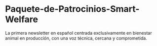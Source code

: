 # Paquete-de-Patrocinios-Smart-Welfare
La primera newsletter en español centrada exclusivamente en bienestar animal en producción, con una voz técnica, cercana y comprometida.
